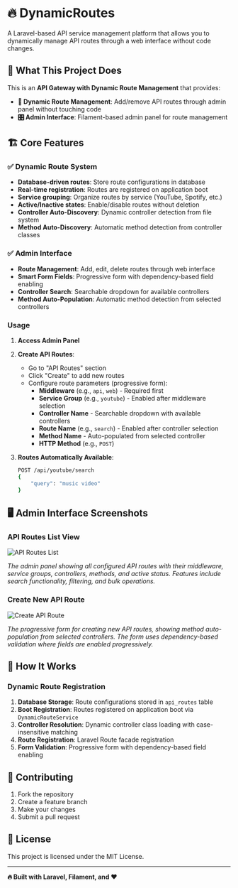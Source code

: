 # 🔥 DynamicRoutes

A Laravel-based API service management platform that allows you to dynamically manage API routes through a web interface without code changes.

## 🎯 What This Project Does

This is an **API Gateway with Dynamic Route Management** that provides:

- **🔄 Dynamic Route Management**: Add/remove API routes through admin panel without touching code
- **🎛️ Admin Interface**: Filament-based admin panel for route management

## 🏗️ Core Features

### ✅ Dynamic Route System
- **Database-driven routes**: Store route configurations in database
- **Real-time registration**: Routes are registered on application boot
- **Service grouping**: Organize routes by service (YouTube, Spotify, etc.)
- **Active/Inactive states**: Enable/disable routes without deletion
- **Controller Auto-Discovery**: Dynamic controller detection from file system
- **Method Auto-Discovery**: Automatic method detection from controller classes

### ✅ Admin Interface
- **Route Management**: Add, edit, delete routes through web interface
- **Smart Form Fields**: Progressive form with dependency-based field enabling
- **Controller Search**: Searchable dropdown for available controllers
- **Method Auto-Population**: Automatic method detection from selected controllers


### Usage

1. **Access Admin Panel**
2. **Create API Routes**: 
   - Go to "API Routes" section
   - Click "Create" to add new routes
   - Configure route parameters (progressive form):
     - **Middleware** (e.g., `api`, `web`) - Required first
     - **Service Group** (e.g., `youtube`) - Enabled after middleware selection
     - **Controller Name** - Searchable dropdown with available controllers
     - **Route Name** (e.g., `search`) - Enabled after controller selection
     - **Method Name** - Auto-populated from selected controller
     - **HTTP Method** (e.g., `POST`)

3. **Routes Automatically Available**: 
   ```bash
   POST /api/youtube/search
   {
       "query": "music video"
   }
   ```

## 🖥️ Admin Interface Screenshots

### API Routes List View
![API Routes List](https://github.com/user-attachments/assets/cb81fa44-8ddd-4f55-b2fa-50526d7cadef)

*The admin panel showing all configured API routes with their middleware, service groups, controllers, methods, and active status. Features include search functionality, filtering, and bulk operations.*

### Create New API Route
![Create API Route](https://github.com/user-attachments/assets/55fc855c-9188-42d5-bef4-1f7471b53383)

*The progressive form for creating new API routes, showing method auto-population from selected controllers. The form uses dependency-based validation where fields are enabled progressively.*

## 🔄 How It Works

### Dynamic Route Registration
1. **Database Storage**: Route configurations stored in `api_routes` table
2. **Boot Registration**: Routes registered on application boot via `DynamicRouteService`
3. **Controller Resolution**: Dynamic controller class loading with case-insensitive matching
4. **Route Registration**: Laravel Route facade registration
5. **Form Validation**: Progressive form with dependency-based field enabling


## 🤝 Contributing

1. Fork the repository
2. Create a feature branch
3. Make your changes
4. Submit a pull request

## 📄 License

This project is licensed under the MIT License.

---

**🔥 Built with Laravel, Filament, and ❤️** 
